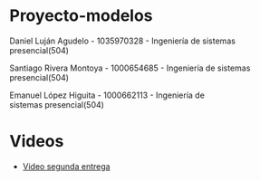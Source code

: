 # Proyecto-modelos

Daniel Luján Agudelo - 1035970328 - Ingeniería de sistemas presencial(504)

Santiago Rivera Montoya - 1000654685 - Ingeniería de sistemas presencial(504)

Emanuel López Higuita - 1000662113 - Ingeniería de sistemas presencial(504)

# Videos 
- [Video segunda entrega](https://youtu.be/LL3NO8VgRFs)
